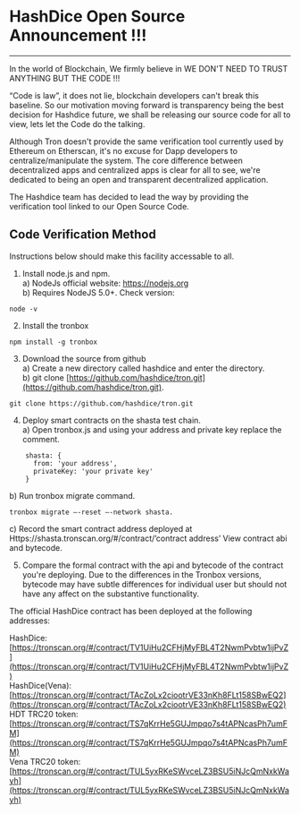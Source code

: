 # HashDice Open Source Announcement !!!
------------

In the world of Blockchain, We firmly believe in WE DON'T NEED TO TRUST ANYTHING BUT THE CODE !!!  

“Code is law”, it does not lie, blockchain developers can't break this baseline. So our motivation moving forward is  transparency being the best decision for Hashdice future, we shall be releasing our source code for all to view, lets let the Code do the talking.  

Although Tron doesn't provide the same verification tool currently used by Ethereum on Etherscan, it's no excuse for Dapp developers to centralize/manipulate the system. The core difference between decentralized apps and centralized apps is clear for all to see, we're dedicated to being an open and transparent decentralized application.  

The Hashdice team has decided to lead the way by providing the verification tool linked to our Open Source Code.   

## Code Verification Method
Instructions below should make this facility accessable to all.

1. Install node.js and npm.  
a) NodeJs official website: https://nodejs.org  
b) Requires NodeJS 5.0+. Check version:   
```  
node -v  
```  

2. Install the tronbox  
```  
npm install -g tronbox  
```  

3. Download the source from github  
a) Create a new directory called hashdice and enter the directory.  
b) git clone [https://github.com/hashdice/tron.git](https://github.com/hashdice/tron.git).  
```  
git clone https://github.com/hashdice/tron.git  
```  

4. Deploy smart contracts on the shasta test chain.  
   a) Open tronbox.js and using your address and private key replace the comment.  
```  
    shasta: {  
      from: 'your address',  
      privateKey: 'your private key'
    }
```  
   b) Run tronbox migrate command.  
```  
tronbox migrate –-reset –-network shasta.  
```    
   c) Record the smart contract address deployed at
Https://shasta.tronscan.org/#/contract/’contract address’
View contract abi and bytecode.


5. Compare the formal contract with the api and bytecode of the contract you're deploying. Due to the differences in the Tronbox versions, bytecode may have subtle differences for individual user but should not have any affect on the substantive functionality.  

The official HashDice contract has been deployed at the following addresses:  

HashDice: [https://tronscan.org/#/contract/TV1UiHu2CFHjMyFBL4T2NwmPvbtw1ijPvZ](https://tronscan.org/#/contract/TV1UiHu2CFHjMyFBL4T2NwmPvbtw1ijPvZ)   
HashDice(Vena): [https://tronscan.org/#/contract/TAcZoLx2ciootrVE33nKh8FLt158SBwEQ2](https://tronscan.org/#/contract/TAcZoLx2ciootrVE33nKh8FLt158SBwEQ2)  
HDT TRC20 token: [https://tronscan.org/#/contract/TS7qKrrHe5GUJmpqo7s4tAPNcasPh7umFM](https://tronscan.org/#/contract/TS7qKrrHe5GUJmpqo7s4tAPNcasPh7umFM)  
Vena TRC20 token: [https://tronscan.org/#/contract/TUL5yxRKeSWvceLZ3BSU5iNJcQmNxkWayh](https://tronscan.org/#/contract/TUL5yxRKeSWvceLZ3BSU5iNJcQmNxkWayh)   









